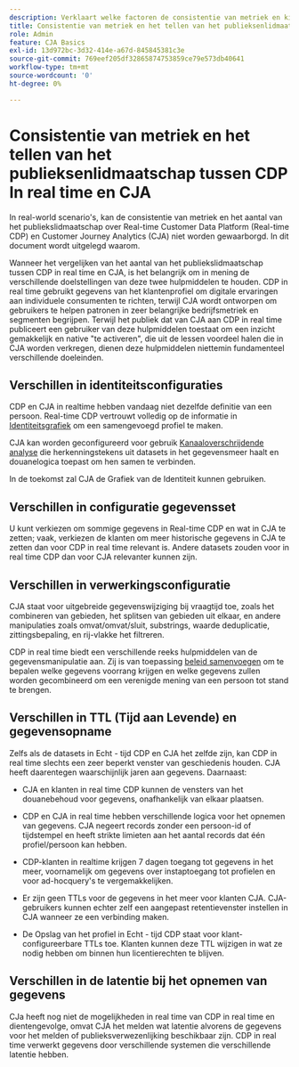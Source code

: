 ```yaml
---
description: Verklaart welke factoren de consistentie van metriek en kijkcijfers van het publiekslidmaatschap tussen Real-time Customer Data Platform (in real time CDP) en CJA beïnvloeden.
title: Consistentie van metriek en het tellen van het publieksenlidmaatschap tussen CDP In real time en CJA
role: Admin
feature: CJA Basics
exl-id: 13d972bc-3d32-414e-a67d-845845381c3e
source-git-commit: 769eef205df32865874753859ce79e573db40641
workflow-type: tm+mt
source-wordcount: '0'
ht-degree: 0%

---
```



# Consistentie van metriek en het tellen van het publieksenlidmaatschap tussen CDP In real time en CJA

In real-world scenario&#39;s, kan de consistentie van metriek en het aantal van het publiekslidmaatschap over Real-time Customer Data Platform (Real-time CDP) en Customer Journey Analytics (CJA) niet worden gewaarborgd. In dit document wordt uitgelegd waarom.

Wanneer het vergelijken van het aantal van het publiekslidmaatschap tussen CDP in real time en CJA, is het belangrijk om in mening de verschillende doelstellingen van deze twee hulpmiddelen te houden. CDP in real time gebruikt gegevens van het klantenprofiel om digitale ervaringen aan individuele consumenten te richten, terwijl CJA wordt ontworpen om gebruikers te helpen patronen in zeer belangrijke bedrijfsmetriek en segmenten begrijpen. Terwijl het publiek dat van CJA aan CDP in real time publiceert een gebruiker van deze hulpmiddelen toestaat om een inzicht gemakkelijk en native &quot;te activeren&quot;, die uit de lessen voordeel halen die in CJA worden verkregen, dienen deze hulpmiddelen niettemin fundamenteel verschillende doeleinden.

## Verschillen in identiteitsconfiguraties

CDP en CJA in realtime hebben vandaag niet dezelfde definitie van een persoon. Real-time CDP vertrouwt volledig op de informatie in [Identiteitsgrafiek](https://experienceleague.adobe.com/docs/platform-learn/tutorials/identities/understanding-identity-and-identity-graphs.html?lang=en) om een samengevoegd profiel te maken.

CJA kan worden geconfigureerd voor gebruik [Kanaaloverschrijdende analyse](/help/connections/cca/overview.md) die herkenningstekens uit datasets in het gegevensmeer haalt en douanelogica toepast om hen samen te verbinden.

In de toekomst zal CJA de Grafiek van de Identiteit kunnen gebruiken.

## Verschillen in configuratie gegevensset

U kunt verkiezen om sommige gegevens in Real-time CDP en wat in CJA te zetten; vaak, verkiezen de klanten om meer historische gegevens in CJA te zetten dan voor CDP in real time relevant is. Andere datasets zouden voor in real time CDP dan voor CJA relevanter kunnen zijn.

## Verschillen in verwerkingsconfiguratie

CJA staat voor uitgebreide gegevenswijziging bij vraagtijd toe, zoals het combineren van gebieden, het splitsen van gebieden uit elkaar, en andere manipulaties zoals omvat/omvat/sluit, substrings, waarde deduplicatie, zittingsbepaling, en rij-vlakke het filtreren.

CDP in real time biedt een verschillende reeks hulpmiddelen van de gegevensmanipulatie aan. Zij is van toepassing [beleid samenvoegen](https://experienceleague.adobe.com/docs/experience-platform/profile/merge-policies/overview.html?lang=en) om te bepalen welke gegevens voorrang krijgen en welke gegevens zullen worden gecombineerd om een verenigde mening van een persoon tot stand te brengen.

## Verschillen in TTL (Tijd aan Levende) en gegevensopname

Zelfs als de datasets in Echt - tijd CDP en CJA het zelfde zijn, kan CDP in real time slechts een zeer beperkt venster van geschiedenis houden. CJA heeft daarentegen waarschijnlijk jaren aan gegevens. Daarnaast:

* CJA en klanten in real time CDP kunnen de vensters van het douanebehoud voor gegevens, onafhankelijk van elkaar plaatsen.

* CDP en CJA in real time hebben verschillende logica voor het opnemen van gegevens. CJA negeert records zonder een persoon-id of tijdstempel en heeft strikte limieten aan het aantal records dat één profiel/persoon kan hebben.

* CDP-klanten in realtime krijgen 7 dagen toegang tot gegevens in het meer, voornamelijk om gegevens over instaptoegang tot profielen en voor ad-hocquery&#39;s te vergemakkelijken.

* Er zijn geen TTLs voor de gegevens in het meer voor klanten CJA. CJA-gebruikers kunnen echter zelf een aangepast retentievenster instellen in CJA wanneer ze een verbinding maken.

* De Opslag van het profiel in Echt - tijd CDP staat voor klant-configureerbare TTLs toe. Klanten kunnen deze TTL wijzigen in wat ze nodig hebben om binnen hun licentierechten te blijven.

## Verschillen in de latentie bij het opnemen van gegevens

CJa heeft nog niet de mogelijkheden in real time van CDP in real time en dientengevolge, omvat CJA het melden wat latentie alvorens de gegevens voor het melden of publieksverwezenlijking beschikbaar zijn. CDP in real time verwerkt gegevens door verschillende systemen die verschillende latentie hebben.

